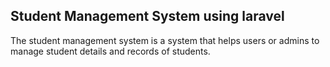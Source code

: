 
## Student Management System using laravel 

The student management system is a system that helps users or admins to manage student details and records of students.

